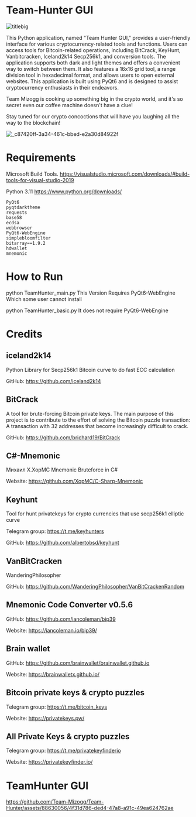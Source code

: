 # Team-Hunter GUI

![titlebig](https://github.com/Team-Mizogg/Team-Hunter/assets/88630056/5b2c4102-2613-4187-9194-4a8b101a5c4b)


This Python application, named "Team Hunter GUI," provides a user-friendly interface for various cryptocurrency-related tools and functions.
Users can access tools for Bitcoin-related operations, including BitCrack, KeyHunt, Vanbitcracken, Iceland2k14 Secp256k1, and conversion tools.
The application supports both dark and light themes and offers a convenient way to switch between them.
It also features a 16x16 grid tool, a range division tool in hexadecimal format, and allows users to open external websites.
This application is built using PyQt6 and is designed to assist cryptocurrency enthusiasts in their endeavors.

Team Mizogg is cooking up something big in the crypto world, and it's so secret even our coffee machine doesn't have a clue!

Stay tuned for our crypto concoctions that will have you laughing all the way to the blockchain!

![_c87420ff-3a34-461c-bbed-e2a30d84922f](https://github.com/Team-Mizogg/Team-Hunter/assets/88630056/0b00f7f5-d1a5-48a8-a455-41af274e5cb1)



# Requirements 

Microsoft Build Tools.
https://visualstudio.microsoft.com/downloads/#build-tools-for-visual-studio-2019

Python 3.11
https://www.python.org/downloads/
```
PyQt6
pyqtdarktheme
requests
base58
ecdsa
webbrowser
PyQt6-WebEngine
simplebloomfilter
bitarray==1.9.2
hdwallet
mnemonic
```
# How to Run

python TeamHunter_main.py 
This Version Requires PyQt6-WebEngine Which some user cannot install

python TeamHunter_basic.py
It does not require PyQt6-WebEngine

# Credits

## iceland2k14

Python Library for Secp256k1 Bitcoin curve to do fast ECC calculation

GitHub: https://github.com/iceland2k14

## BitCrack

A tool for brute-forcing Bitcoin private keys. The main purpose of this project is to contribute to the effort of solving the Bitcoin puzzle transaction: A transaction with 32 addresses that become increasingly difficult to crack.

 GitHub: https://github.com/brichard19/BitCrack

## C#-Mnemonic

Михаил Х.XopMC Mnemonic Bruteforce in C#

 Website: https://github.com/XopMC/C-Sharp-Mnemonic

## Keyhunt
Tool for hunt privatekeys for crypto currencies that use secp256k1 elliptic curve

 Telegram group: https://t.me/keyhunters

 GitHub: https://github.com/albertobsd/keyhunt

## VanBitCracken
WanderingPhilosopher

 GitHub: https://github.com/WanderingPhilosopher/VanBitCrackenRandom

## Mnemonic Code Converter v0.5.6

 GitHub: https://github.com/iancoleman/bip39

 Website: https://iancoleman.io/bip39/

## Brain wallet

 GitHub: https://github.com/brainwallet/brainwallet.github.io

 Website: https://brainwalletx.github.io/

## Bitcoin private keys & crypto puzzles

 Telegram group: https://t.me/bitcoin_keys

 Website: https://privatekeys.pw/

## All Private Keys & crypto puzzles

 Telegram group: https://t.me/privatekeyfinderio

 Website: https://privatekeyfinder.io/

 # TeamHunter GUI

https://github.com/Team-Mizogg/Team-Hunter/assets/88630056/4f31d786-ded4-47a8-a91c-49ea624762ae



